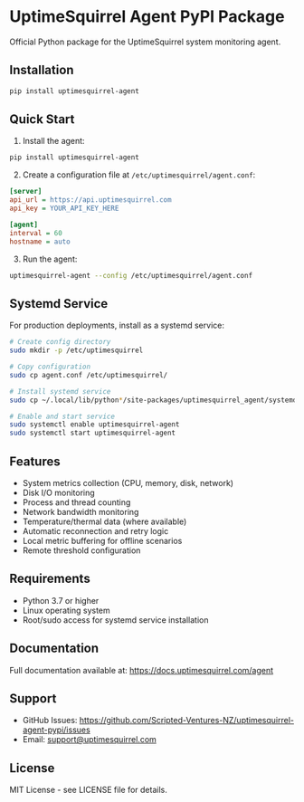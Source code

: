 # UptimeSquirrel Agent PyPI Package

Official Python package for the UptimeSquirrel system monitoring agent.

## Installation

```bash
pip install uptimesquirrel-agent
```

## Quick Start

1. Install the agent:
```bash
pip install uptimesquirrel-agent
```

2. Create a configuration file at `/etc/uptimesquirrel/agent.conf`:
```ini
[server]
api_url = https://api.uptimesquirrel.com
api_key = YOUR_API_KEY_HERE

[agent]
interval = 60
hostname = auto
```

3. Run the agent:
```bash
uptimesquirrel-agent --config /etc/uptimesquirrel/agent.conf
```

## Systemd Service

For production deployments, install as a systemd service:

```bash
# Create config directory
sudo mkdir -p /etc/uptimesquirrel

# Copy configuration
sudo cp agent.conf /etc/uptimesquirrel/

# Install systemd service
sudo cp ~/.local/lib/python*/site-packages/uptimesquirrel_agent/systemd/uptimesquirrel-agent.service /etc/systemd/system/

# Enable and start service
sudo systemctl enable uptimesquirrel-agent
sudo systemctl start uptimesquirrel-agent
```

## Features

- System metrics collection (CPU, memory, disk, network)
- Disk I/O monitoring
- Process and thread counting
- Network bandwidth monitoring
- Temperature/thermal data (where available)
- Automatic reconnection and retry logic
- Local metric buffering for offline scenarios
- Remote threshold configuration

## Requirements

- Python 3.7 or higher
- Linux operating system
- Root/sudo access for systemd service installation

## Documentation

Full documentation available at: https://docs.uptimesquirrel.com/agent

## Support

- GitHub Issues: https://github.com/Scripted-Ventures-NZ/uptimesquirrel-agent-pypi/issues
- Email: support@uptimesquirrel.com

## License

MIT License - see LICENSE file for details.
